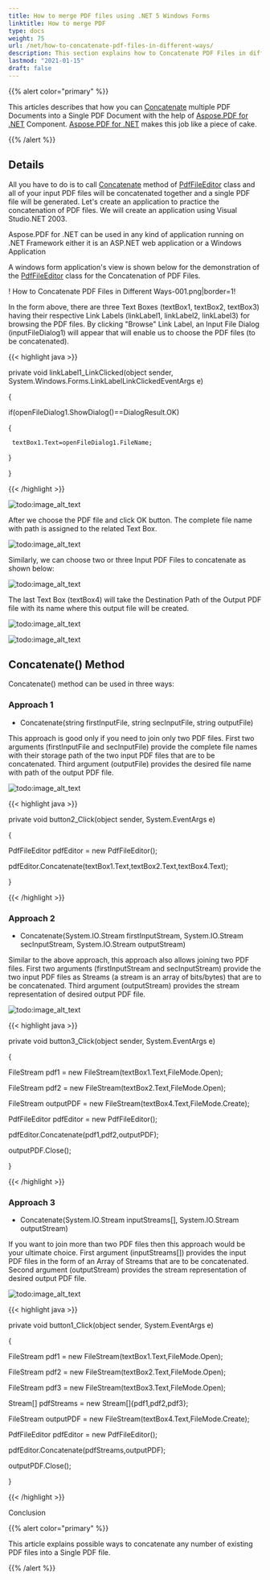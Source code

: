 ```yaml
---
title: How to merge PDF files using .NET 5 Windows Forms
linktitle: How to merge PDF
type: docs
weight: 75
url: /net/how-to-concatenate-pdf-files-in-different-ways/
description: This section explains how to Concatenate PDF Files in different Ways using PdfFileEditor class.
lastmod: "2021-01-15"
draft: false
---
```


{{% alert color="primary" %}} 

This articles describes that how you can [Concatenate](http://www.aspose.com/api/net/pdf/aspose.pdf.facades/pdffileeditor/methods/concatenate/index) multiple PDF Documents into a Single PDF Document with the help of [Aspose.PDF for .NET](/pdf/net/home-html/) Component. [Aspose.PDF for .NET](/pdf/net/home-html/) makes this job like a piece of cake.

{{% /alert %}} 

## Details

All you have to do is to call [Concatenate](http://www.aspose.com/api/net/pdf/aspose.pdf.facades/pdffileeditor/methods/concatenate/index) method of [PdfFileEditor](http://www.aspose.com/api/net/pdf/aspose.pdf.facades/pdffileeditor) class and all of your input PDF files will be concatenated together and a single PDF file will be generated. Let's create an application to practice the concatenation of PDF files. We will create an application using Visual Studio.NET 2003.

Aspose.PDF for .NET can be used in any kind of application running on .NET Framework either it is an ASP.NET web application or a Windows Application

A windows form application's view is shown below for the demonstration of the [PdfFileEditor](http://www.aspose.com/api/net/pdf/aspose.pdf.facades/pdffileeditor) class for the Concatenation of PDF Files. 

! How to Concatenate PDF Files in Different Ways-001.png|border=1!

In the form above, there are three Text Boxes (textBox1, textBox2, textBox3) having their respective Link Labels (linkLabel1, linkLabel2, linkLabel3) for browsing the PDF files. By clicking "Browse" Link Label, an Input File Dialog (inputFileDialog1) will appear that will enable us to choose the PDF files (to be concatenated).



{{< highlight java >}}

 private void linkLabel1_LinkClicked(object sender, System.Windows.Forms.LinkLabelLinkClickedEventArgs e)

{

  if(openFileDialog1.ShowDialog()==DialogResult.OK)

  {

     textBox1.Text=openFileDialog1.FileName;

  }

}

{{< /highlight >}}

![todo:image_alt_text](how-to-concatenate-pdf-files-in-different-ways_1.png)


After we choose the PDF file and click OK button. The complete file name with path is assigned to the related Text Box. 

![todo:image_alt_text](how-to-concatenate-pdf-files-in-different-ways_2.png)

Similarly, we can choose two or three Input PDF Files to concatenate as shown below: 

![todo:image_alt_text](how-to-concatenate-pdf-files-in-different-ways_3.png)

The last Text Box (textBox4) will take the Destination Path of the Output PDF file with its name where this output file will be created. 

![todo:image_alt_text](how-to-concatenate-pdf-files-in-different-ways_4.png)




![todo:image_alt_text](how-to-concatenate-pdf-files-in-different-ways_5.png)

## Concatenate() Method

Concatenate() method can be used in three ways:

### Approach 1

- Concatenate(string firstInputFile, string secInputFile, string outputFile)

This approach is good only if you need to join only two PDF files. First two arguments (firstInputFile and secInputFile) provide the complete file names with their storage path of the two input PDF files that are to be concatenated. Third argument (outputFile) provides the desired file name with path of the output PDF file. 

![todo:image_alt_text](how-to-concatenate-pdf-files-in-different-ways_6.png)



{{< highlight java >}}

 private void button2_Click(object sender, System.EventArgs e)

{

  PdfFileEditor pdfEditor = new PdfFileEditor();

  pdfEditor.Concatenate(textBox1.Text,textBox2.Text,textBox4.Text);

}

{{< /highlight >}}

### Approach 2

- Concatenate(System.IO.Stream firstInputStream, System.IO.Stream secInputStream, System.IO.Stream outputStream)

Similar to the above approach, this approach also allows joining two PDF files. First two arguments (firstInputStream and secInputStream) provide the two input PDF files as Streams (a stream is an array of bits/bytes) that are to be concatenated. Third argument (outputStream) provides the stream representation of desired output PDF file. 

![todo:image_alt_text](how-to-concatenate-pdf-files-in-different-ways_7.png)



{{< highlight java >}}

 private void button3_Click(object sender, System.EventArgs e)

{

  FileStream pdf1 = new FileStream(textBox1.Text,FileMode.Open);

  FileStream pdf2 = new FileStream(textBox2.Text,FileMode.Open);

  FileStream outputPDF = new FileStream(textBox4.Text,FileMode.Create);

  PdfFileEditor pdfEditor = new PdfFileEditor();

  pdfEditor.Concatenate(pdf1,pdf2,outputPDF);

  outputPDF.Close();

}

{{< /highlight >}}

### Approach 3

- Concatenate(System.IO.Stream inputStreams[], System.IO.Stream outputStream)

If you want to join more than two PDF files then this approach would be your ultimate choice. First argument (inputStreams[]) provides the input PDF files in the form of an Array of Streams that are to be concatenated. Second argument (outputStream) provides the stream representation of desired output PDF file. 

![todo:image_alt_text](how-to-concatenate-pdf-files-in-different-ways_8.png)



{{< highlight java >}}

 private void button1_Click(object sender, System.EventArgs e)

{

  FileStream pdf1 = new FileStream(textBox1.Text,FileMode.Open);

  FileStream pdf2 = new FileStream(textBox2.Text,FileMode.Open);

  FileStream pdf3 = new FileStream(textBox3.Text,FileMode.Open);

  Stream[] pdfStreams = new Stream[]{pdf1,pdf2,pdf3};

  FileStream outputPDF = new FileStream(textBox4.Text,FileMode.Create);

  PdfFileEditor pdfEditor = new PdfFileEditor();

  pdfEditor.Concatenate(pdfStreams,outputPDF);

  outputPDF.Close();

}

{{< /highlight >}}


Conclusion

{{% alert color="primary" %}} 

This article explains possible ways to concatenate any number of existing PDF files into a Single PDF file.

{{% /alert %}}
